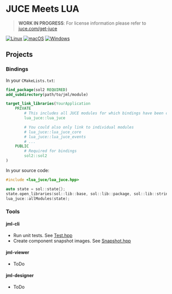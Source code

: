 # JUCE Meets LUA

> **WORK IN PROGRESS**: For license information please refer to [juce.com/get-juce](https://juce.com/get-juce)

[![Linux](https://github.com/neo-sonar/jml/actions/workflows/linux.yml/badge.svg)](https://github.com/neo-sonar/jml/actions/workflows/linux.yml)
[![macOS](https://github.com/neo-sonar/jml/actions/workflows/macos.yml/badge.svg)](https://github.com/neo-sonar/jml/actions/workflows/macos.yml)
[![Windows](https://github.com/neo-sonar/jml/actions/workflows/windows.yml/badge.svg)](https://github.com/neo-sonar/jml/actions/workflows/windows.yml)

## Projects

### Bindings

In your `CMakeLists.txt`:

```cmake
find_package(sol2 REQUIRED)
add_subdirectory(path/to/jml/module)

target_link_libraries(YourApplication
    PRIVATE
        # This includes all JUCE modules for which bindings have been created
        lua_juce::lua_juce

        # You could also only link to individual modules
        # lua_juce::lua_juce_core
        # lua_juce::lua_juce_events
        # ...
    PUBLIC
        # Required for bindings
        sol2::sol2
)
```

In your source code:

```cpp
#include <lua_juce/lua_juce.hpp>

auto state = sol::state{};
state.open_libraries(sol::lib::base, sol::lib::package, sol::lib::string);
lua_juce::allModules(state);
```

### Tools

#### jml-cli

- Run unit tests. See [Test.hpp](./tool/jml-cli/Command/Test.hpp)
- Create component snapshot images. See [Snapshot.hpp](./tool/jml-cli/Command/Snapshot.hpp)

#### jml-viewer

- ToDo

#### jml-designer

- ToDo
